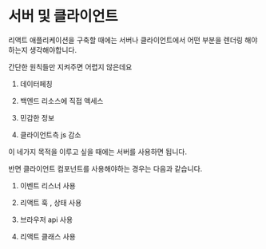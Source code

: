 # 서버 및 클라이언트

리액트 애플리케이션을 구축할 때에는 서버나 클라이언트에서 어떤 부분을 렌더링 해야하는지 생각해야합니다.

간단한 원칙들만 지켜주면 어렵지 않은데요

1. 데이터페칭

2. 백엔드 리소스에 직접 액세스

3. 민감한 정보

4. 클라이언트측 js 감소

이 네가지 목적을 이루고 싶을 때에는 서버를 사용하면 됩니다.

반면 클라이언트 컴포넌트를 사용해야하는 경우는 다음과 같습니다.

1. 이벤트 리스너 사용

2. 리액트 훅 , 상태 사용

3. 브라우저 api 사용

4. 리액트 클래스 사용

